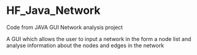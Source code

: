# HF_Java_Network
Code from JAVA GUI Network analysis project

A GUI which allows the user to input a network in the form a node list and analyse information about the nodes and edges in the network
